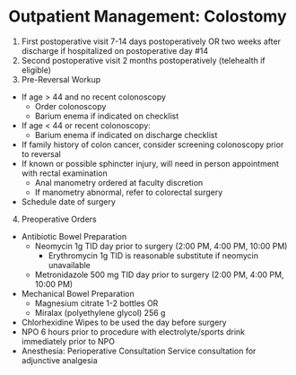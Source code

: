 # Outpatient Management: Colostomy
1. First postoperative visit 7-14 days postoperatively OR two weeks after discharge if hospitalized on postoperative day #14
2. Second postoperative visit 2 months postoperatively (telehealth if eligible)
3. Pre-Reversal Workup
-   If age > 44 and no recent colonoscopy
    -   Order colonoscopy
    -   Barium enema if indicated on checklist
-   If age < 44 or recent colonoscopy:
    -   Barium enema if indicated on discharge checklist
-   If family history of colon cancer, consider screening colonoscopy prior to reversal
-   If known or possible sphincter injury, will need in person appointment with rectal examination
    -   Anal manometry ordered at faculty discretion
    -   If manometry abnormal, refer to colorectal surgery
-   Schedule date of surgery
4. Preoperative Orders
-   Antibiotic Bowel Preparation
    -   Neomycin 1g TID day prior to surgery (2:00 PM, 4:00 PM, 10:00 PM)
        -   Erythromycin 1g TID is reasonable substitute if neomycin unavailable
    -   Metronidazole 500 mg TID day prior to surgery (2:00 PM, 4:00 PM, 10:00 PM)
-   Mechanical Bowel Preparation
    -   Magnesium citrate 1-2 bottles OR
    -   Miralax (polyethylene glycol) 256 g
-   Chlorhexidine Wipes to be used the day before surgery
-   NPO 6 hours prior to procedure with electrolyte/sports drink immediately prior to NPO
-   Anesthesia: Perioperative Consultation Service consultation for adjunctive analgesia